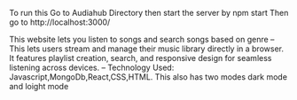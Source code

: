 To run this
Go to Audiahub Directory then start the server by npm start 
Then go to http://localhost:3000/


This website lets you listen to songs and search songs based on genre 
–	This lets users stream and manage their music library directly in a browser. It features playlist creation, search, and responsive design for seamless listening across devices.
–	Technology Used: Javascript,MongoDb,React,CSS,HTML.
This also has two modes dark mode and loight mode

